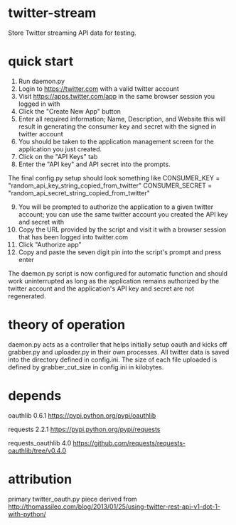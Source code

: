 twitter-stream
==============

Store Twitter streaming API data for testing.

# quick start
1. Run daemon.py
2. Login to https://twitter.com with a valid twitter account
3. Visit https://apps.twitter.com/app in the same browser session you logged in with
4. Click the "Create New App" button
5. Enter all required information; Name, Description, and Website
    this will result in generating the consumer key and secret with the signed in twitter account
6. You should be taken to the application management screen for the application you just created.
7. Click on the "API Keys" tab 
8. Enter the "API key" and API secret into the prompts.

The final config.py setup should look something like
CONSUMER_KEY = "random_api_key_string_copied_from_twitter"
CONSUMER_SECRET = "random_api_secret_string_copied_from_twitter"

9. You will be prompted to authorize the application to a given twitter account; you can use the same twitter account you created the API key and secret with
10. Copy the URL provided by the script and visit it with a browser session that has been logged into twitter.com
11. Click "Authorize app"
12. Copy and paste the seven digit pin into the script's prompt and press enter

The daemon.py script is now configured for automatic function and should work uninterrupted as long as the application remains authorized by the twitter account and the application's API key and secret are not regenerated.

# theory of operation
daemon.py acts as a controller that helps initially setup oauth and kicks off grabber.py and uploader.py 
in their own processes. All twitter data is saved into the directory defined in config.ini. The size of each file uploaded
is defined by grabber_cut_size in config.ini in kilobytes.

# depends
oauthlib 0.6.1
https://pypi.python.org/pypi/oauthlib

requests 2.2.1
https://pypi.python.org/pypi/requests

requests_oauthlib 4.0
https://github.com/requests/requests-oauthlib/tree/v0.4.0

# attribution
primary twitter_oauth.py piece derived from
http://thomassileo.com/blog/2013/01/25/using-twitter-rest-api-v1-dot-1-with-python/